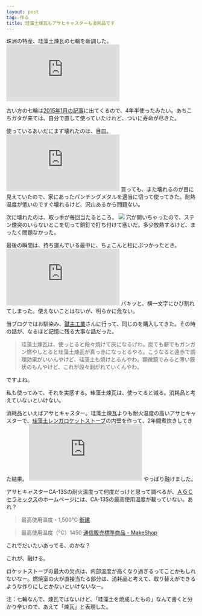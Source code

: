 ```yaml
---
layout: post
tag: 作る
title: 珪藻土煉瓦もアサヒキャスターも消耗品です
---
```

珠洲の特産、珪藻土煉瓦の七輪を新調した。
![](https://kobapan.com/p/i.php?/galleries/make/DSC_0274-me.JPG)

古い方の七輪は[2015年1月の記事](http://kobapan.com/blog/2015/01/30/hichirin.html)に出てくるので、4年半使ったみたい。あちこちガタが来ては、自分で直して使っていたけれど、ついに寿命が尽きた。

使っているあいだにまず壊れたのは、目皿。
![](https://kobapan.com/p/i.php?/galleries/make/DSC_0276-me.JPG)
買っても、また壊れるのが目に見えていたので、家にあったパンチングメタルを適当に切って使ってきた。耐熱温度が低いのですぐ壊れるけど、沢山あるから問題ない。

次に壊れたのは、取っ手が毎回当たるところ。
![](https://kobapan.com/p/_data/i/galleries/make/DSC_0275-me.JPG)
穴が開いちゃったので、ステン煙突のいらないとこを切って銅釘で打ち付けて塞いだ。多少放熱するけど、まったく問題なかった。

最後の瞬間は、持ち運んでいる最中に、ちょこんと柱にぶつかったとき。
![](https://kobapan.com/p/i.php?/galleries/make/DSC_0277-me.JPG)
バキッと、横一文字にひび割れてしまった。使えないことはないが、明らかに危ない。

当ブログではお馴染み、[鍵主工業](http://kobapan.com/blog/2015/01/30/hichirin.html)さんに行って、同じのを購入してきた。その時の話が、なるほど記憶に残る大事な話だった。

> 珪藻土煉瓦は、使っとると段々焼けて灰になるげわ。炭でも薪でもガンガン燃やしとると珪藻土煉瓦が真っ赤になっとるやろ。こうなると遠赤で調理効果がいいんやけど、珪藻土も焼けとるんやわ。顕微鏡でみると薄い膜状のもんやけど、これが段々剥がれていくんやわ。

ですよね。

私も使ってみて、それを実感する。珪藻土煉瓦は、使ってると減る。消耗品と考えていないといけない。

消耗品といえばアサヒキャスター。珪藻土煉瓦よりも耐火温度の高いアサヒキャスターで、[珪藻土レンガロケットストーブ](http://kobapan.com/blog/2017/02/18/rocket.html)の内壁を作って、2年間煮炊きしてきた結果。
![](https://kobapan.com/p/i.php?/galleries/make/IMG_2864-me.JPG)
やっぱり融けました。

アサヒキャスターCA-13Sの耐火温度って何度だっけと思って調べるが、[ＡＧＣセラミックス](http://www.agccshop.jp/index.html)のホームページには、CA-13Sの最高使用温度が載っていない。あれ？

> 最高使用温度・1,500℃
> [街建](https://machiken-pro.jp/shop/g/g9999-9999A04891/)

> 最高使用温度（℃）1450
> [通信販売標準商品 - MakeShop](http://gigaplus.makeshop.jp/agccshop/pdf/hinshitsu.pdf)

これでだいたいあってる、のかな？

これが、融ける。

ロケットストーブの最大の欠点は、内部温度が高くなり過ぎるってことかもしれないなー。燃焼室の火が直接当たる部分は、消耗品と考えて、取り替えができるような作りにしとかないといけないなー。

注：七輪なんで、煉瓦ではないけど、「珪藻土を焼成したもの」なんて書くと分かり辛いので、あえて「煉瓦」と表現した。
